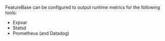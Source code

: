 FeatureBase can be configured to output runtime metrics for the following tools:

* Expvar
* Statsd
* Prometheus (and Datadog)
